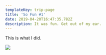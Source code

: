 ```yaml
---
templateKey: trip-page
title: 'So Fun #1'
date: 2019-04-20T16:47:35.782Z
description: It was fun. Get out of my ear.
---
```

This is what I did.

![](https://res.cloudinary.com/wilderness-liz/image/upload/v1555778904/yc0d6qiudynzakqsw8ux.webp)
